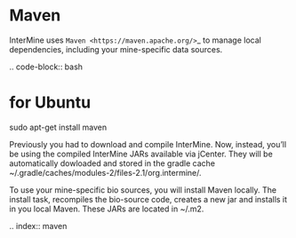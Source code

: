 Maven
========

InterMine uses `Maven <https://maven.apache.org/>`_ to manage local dependencies, including your mine-specific data sources.

.. code-block:: bash
  
  # for Ubuntu
  sudo apt-get install maven

Previously you had to download and compile InterMine. Now, instead, you’ll be using the compiled InterMine JARs available via jCenter. They will be automatically dowloaded and stored in the gradle cache ~/.gradle/caches/modules-2/files-2.1/org.intermine/.

To use your mine-specific bio sources, you will install Maven locally. The install task, recompiles the bio-source code, creates a new jar and installs it in you local Maven. These JARs are located in ~/.m2.

.. index:: maven
